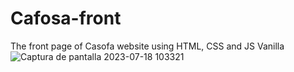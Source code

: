 # Cafosa-front
The front page of Casofa website using HTML, CSS and JS Vanilla
![Captura de pantalla 2023-07-18 103321](https://github.com/maiaaaam/Casofa-front/assets/112764486/8b0a5b63-16fd-464f-8a5e-69db9792f1af)
